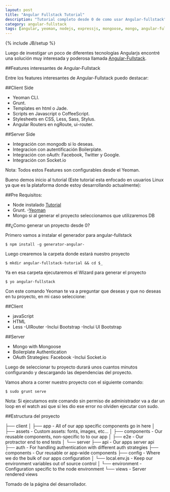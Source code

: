 ```yaml
---
layout: post
title: "Angular Fullstack Tutorial"
description: "Tutorial completo desde 0 de como usar Angular-fullstack"
category: angular-fullstack 
tags: [angular, yeoman, nodejs, expressjs, mongoose, mongo, angular-fullstack, tutorial]
---
```

{% include JB/setup %}

Luego de investigar un poco de diferentes tecnologías Angularjs encontré una solución muy interesada y poderosa llamada [Angular-Fullstack](https://github.com/DaftMonk/generator-angular-fullstack).

##Features interesantes de Angular-Fullstack

Entre los features interesantes de Angular-Fullstack puedo destacar:

##Client Side
- Yeoman CLI.
- Grunt.
- Templates en html o Jade.
- Scripts en Javascript o CoffeeScript.
- Stylesheets en CSS, Less, Sass, Stylus.
- Angular Routers en ngRoute, ui-router.



##Server Side
- Integración con mongodb si lo deseas.
- Integracion con autentificación Boilerplate.
- Integración con oAuth: Facebook, Twitter y Google. 
- Integración con Socket.io


Nota: Todos estos Features son configurables desde el Yeoman.

Bueno demos inicio al tutorial (Este tutorial esta enfocado en usuarios Linux ya que es la plataforma donde estoy desarrollando actualmente):

##Pre Requisitos:

- Node instalado [Tutorial](https://github.com/joyent/node/wiki/Installing-Node.js-via-package-manager)
- Grunt.
-[Yeoman](http://yeoman.io)
- Mongo si al generar el proyecto seleccionamos que utilizaremos DB


##¿Como generar un proyecto desde 0?

Primero vamos a instalar el generador para angular-fullstack
	
	$ npm install -g generator-angular-

Luego crearemos la carpeta donde estará nuestro proyecto

	$ mkdir angular-fullstack-tutorial && cd $_

Ya en esa carpeta ejecutaremos el Wizard para generar el proyecto

	$ yo angular-fullstack

Con este comando Yeoman te va a preguntar que deseas y que no deseas en tu proyecto, en mi caso seleccione:

##Client
- javaScript
- HTML
- Less
-UIRouter
-Inclui Bootstrap
-Inclui UI Bootstrap

##Server
- Mongo with Mongoose
- Boilerplate Authentication
- OAuth Strategies: Facebook
-Inclui Socket.io

<p>Luego de seleccionar tu proyecto durará unos cuantos minutos configurando y descargando las dependencias del proyecto.</p>

Vamos ahora a correr nuestro proyecto con el siguiente comando:

	$ sudo grunt serve

Nota: Si ejecutamos este comando sin permiso de administrador va a dar un loop en el watch asi que si les dio ese error no olviden ejecutar con sudo.

##Estructura del proyecto

├── client
│   ├── app                 - All of our app specific components go in here
│   ├── assets              - Custom assets: fonts, images, etc…
│   ├── components          - Our reusable components, non-specific to to our app
│
├── e2e                     - Our protractor end to end tests
│
└── server
    ├── api                 - Our apps server api
    ├── auth                - For handling authentication with different auth strategies
    ├── components          - Our reusable or app-wide components
    ├── config              - Where we do the bulk of our apps configuration
    │   └── local.env.js    - Keep our environment variables out of source control
    │   └── environment     - Configuration specific to the node environment
    └── views               - Server rendered views

Tomado de la página del desarrollador.


